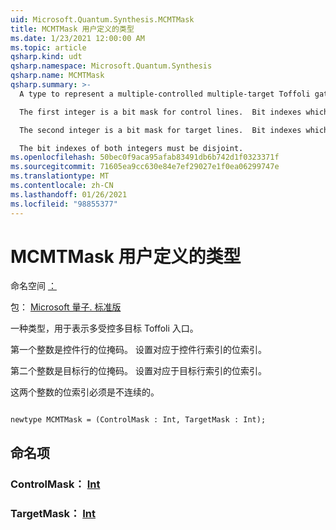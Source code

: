 ```yaml
---
uid: Microsoft.Quantum.Synthesis.MCMTMask
title: MCMTMask 用户定义的类型
ms.date: 1/23/2021 12:00:00 AM
ms.topic: article
qsharp.kind: udt
qsharp.namespace: Microsoft.Quantum.Synthesis
qsharp.name: MCMTMask
qsharp.summary: >-
  A type to represent a multiple-controlled multiple-target Toffoli gate.

  The first integer is a bit mask for control lines.  Bit indexes which are set correspond to control line indexes.

  The second integer is a bit mask for target lines.  Bit indexes which are set correspond to target line indexes.

  The bit indexes of both integers must be disjoint.
ms.openlocfilehash: 50bec0f9aca95afab83491db6b742d1f0323371f
ms.sourcegitcommit: 71605ea9cc630e84e7ef29027e1f0ea06299747e
ms.translationtype: MT
ms.contentlocale: zh-CN
ms.lasthandoff: 01/26/2021
ms.locfileid: "98855377"
---
```

# <a name="mcmtmask-user-defined-type"></a>MCMTMask 用户定义的类型

命名空间 [：](xref:Microsoft.Quantum.Synthesis)

包： [Microsoft 量子. 标准版](https://nuget.org/packages/Microsoft.Quantum.Standard)


一种类型，用于表示多受控多目标 Toffoli 入口。

第一个整数是控件行的位掩码。  设置对应于控件行索引的位索引。

第二个整数是目标行的位掩码。  设置对应于目标行索引的位索引。

这两个整数的位索引必须是不连续的。

```qsharp

newtype MCMTMask = (ControlMask : Int, TargetMask : Int);
```



## <a name="named-items"></a>命名项

### <a name="controlmask--int"></a>ControlMask： [Int](xref:microsoft.quantum.lang-ref.int)


### <a name="targetmask--int"></a>TargetMask： [Int](xref:microsoft.quantum.lang-ref.int)

